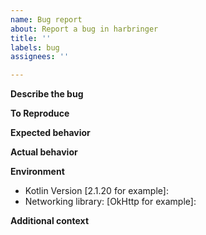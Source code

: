 ```yaml
---
name: Bug report
about: Report a bug in harbringer
title: ''
labels: bug
assignees: ''

---
```


**Describe the bug**
<!-- A clear and concise description of what the bug is. -->

**To Reproduce**
<!-- Any code that can reproduce the issue if applicable. -->

**Expected behavior**
<!-- A clear and concise description of what you expected to happen. -->

**Actual behavior**
<!-- A clear and concise description of what actually happens. -->

**Environment**
- Kotlin Version  [2.1.20 for example]:
- Networking library: [OkHttp for example]:

**Additional context**
<!-- Add any other context about the problem here. -->
